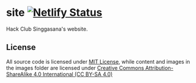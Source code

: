 # site [![Netlify Status](https://api.netlify.com/api/v1/badges/0a00eb9c-2fef-4b29-9a30-80390e15fa77/deploy-status)](https://app.netlify.com/sites/singgasana/deploys)
 Hack Club Singgasana's website.

## License
 All source code is licensed under [MIT License](https://choosealicense.com/licenses/mit/), while content and images in the images folder are licensed under [Creative Commons Attribution-ShareAlike 4.0 International (CC BY-SA 4.0)](https://creativecommons.org/licenses/by-sa/4.0/) 
